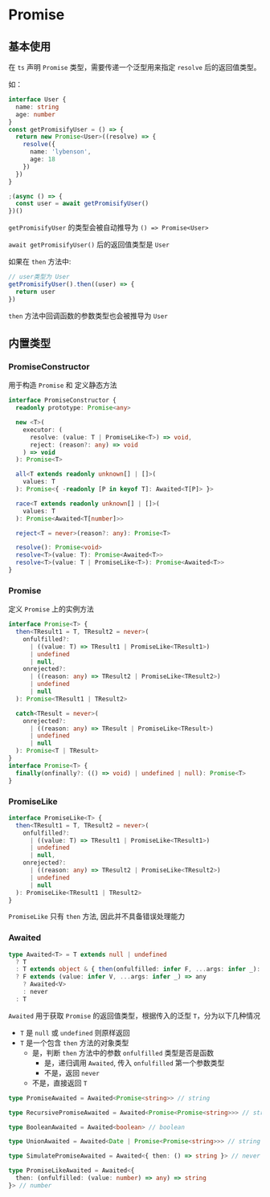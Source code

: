 # Promise

## 基本使用

在 `ts` 声明 `Promise` 类型，需要传递一个泛型用来指定 `resolve` 后的返回值类型。

如：

```ts
interface User {
  name: string
  age: number
}
const getPromisifyUser = () => {
  return new Promise<User>((resolve) => {
    resolve({
      name: 'lybenson',
      age: 18
    })
  })
}

;(async () => {
  const user = await getPromisifyUser()
})()
```

`getPromisifyUser` 的类型会被自动推导为 `() => Promise<User>`

`await getPromisifyUser()` 后的返回值类型是 `User`

如果在 `then` 方法中:

```ts
// user类型为 User
getPromisifyUser().then((user) => {
  return user
})
```

`then` 方法中回调函数的参数类型也会被推导为 `User`

## 内置类型

### PromiseConstructor

用于构造 `Promise` 和 定义静态方法

```ts showLineNumbers
interface PromiseConstructor {
  readonly prototype: Promise<any>

  new <T>(
    executor: (
      resolve: (value: T | PromiseLike<T>) => void,
      reject: (reason?: any) => void
    ) => void
  ): Promise<T>

  all<T extends readonly unknown[] | []>(
    values: T
  ): Promise<{ -readonly [P in keyof T]: Awaited<T[P]> }>

  race<T extends readonly unknown[] | []>(
    values: T
  ): Promise<Awaited<T[number]>>

  reject<T = never>(reason?: any): Promise<T>

  resolve(): Promise<void>
  resolve<T>(value: T): Promise<Awaited<T>>
  resolve<T>(value: T | PromiseLike<T>): Promise<Awaited<T>>
}
```

### Promise

定义 `Promise` 上的实例方法

```ts showLineNumbers
interface Promise<T> {
  then<TResult1 = T, TResult2 = never>(
    onfulfilled?:
      | ((value: T) => TResult1 | PromiseLike<TResult1>)
      | undefined
      | null,
    onrejected?:
      | ((reason: any) => TResult2 | PromiseLike<TResult2>)
      | undefined
      | null
  ): Promise<TResult1 | TResult2>

  catch<TResult = never>(
    onrejected?:
      | ((reason: any) => TResult | PromiseLike<TResult>)
      | undefined
      | null
  ): Promise<T | TResult>
}
interface Promise<T> {
  finally(onfinally?: (() => void) | undefined | null): Promise<T>
}
```

### PromiseLike

```ts showLineNumbers
interface PromiseLike<T> {
  then<TResult1 = T, TResult2 = never>(
    onfulfilled?:
      | ((value: T) => TResult1 | PromiseLike<TResult1>)
      | undefined
      | null,
    onrejected?:
      | ((reason: any) => TResult2 | PromiseLike<TResult2>)
      | undefined
      | null
  ): PromiseLike<TResult1 | TResult2>
}
```

`PromiseLike` 只有 `then` 方法, 因此并不具备错误处理能力

### Awaited

```ts
type Awaited<T> = T extends null | undefined
  ? T
  : T extends object & { then(onfulfilled: infer F, ...args: infer _): any }
  ? F extends (value: infer V, ...args: infer _) => any
    ? Awaited<V>
    : never
  : T
```

`Awaited` 用于获取 `Promise` 的返回值类型，根据传入的泛型 `T`，分为以下几种情况

- `T` 是 `null` 或 `undefined` 则原样返回
- `T` 是一个包含 `then` 方法的对象类型
  - 是，判断 `then` 方法中的参数 `onfulfilled` 类型是否是函数
    - 是，递归调用 `Awaited`, 传入 `onfulfilled` 第一个参数类型
    - 不是，返回 `never`
  - 不是，直接返回 `T`

```ts
type PromiseAwaited = Awaited<Promise<string>> // string

type RecursivePromiseAwaited = Awaited<Promise<Promise<string>>> // string

type BooleanAwaited = Awaited<boolean> // boolean

type UnionAwaited = Awaited<Date | Promise<Promise<string>>> // string | Date

type SimulatePromiseAwaited = Awaited<{ then: () => string }> // never

type PromiseLikeAwaited = Awaited<{
  then: (onfulfilled: (value: number) => any) => string
}> // number
```
